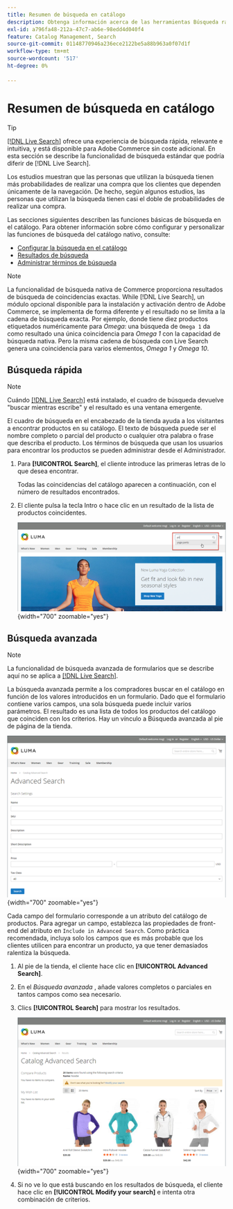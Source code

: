 ```yaml
---
title: Resumen de búsqueda en catálogo
description: Obtenga información acerca de las herramientas Búsqueda rápida y Búsqueda avanzada que los clientes pueden utilizar para localizar productos en la tienda.
exl-id: a796fa48-212a-47c7-ab6e-98edd4d040f4
feature: Catalog Management, Search
source-git-commit: 01148770946a236ece2122be5a88b963a0f07d1f
workflow-type: tm+mt
source-wordcount: '517'
ht-degree: 0%

---
```


# Resumen de búsqueda en catálogo

>[!TIP]
>
>[[!DNL Live Search]](https://experienceleague.adobe.com/docs/commerce-merchant-services/live-search/overview.html) ofrece una experiencia de búsqueda rápida, relevante e intuitiva, y está disponible para Adobe Commerce sin coste adicional. En esta sección se describe la funcionalidad de búsqueda estándar que podría diferir de [!DNL Live Search].

Los estudios muestran que las personas que utilizan la búsqueda tienen más probabilidades de realizar una compra que los clientes que dependen únicamente de la navegación. De hecho, según algunos estudios, las personas que utilizan la búsqueda tienen casi el doble de probabilidades de realizar una compra.

Las secciones siguientes describen las funciones básicas de búsqueda en el catálogo. Para obtener información sobre cómo configurar y personalizar las funciones de búsqueda del catálogo nativo, consulte:

- [Configurar la búsqueda en el catálogo](search-configuration.md)
- [Resultados de búsqueda](search-results.md)
- [Administrar términos de búsqueda](search-terms.md)

>[!NOTE]
>
>La funcionalidad de búsqueda nativa de Commerce proporciona resultados de búsqueda de coincidencias exactas. While [!DNL Live Search], un módulo opcional disponible para la instalación y activación dentro de Adobe Commerce, se implementa de forma diferente y el resultado no se limita a la cadena de búsqueda exacta. Por ejemplo, donde tiene diez productos etiquetados numéricamente para _Omega_: una búsqueda de `Omega 1` da como resultado una única coincidencia para _Omega 1_ con la capacidad de búsqueda nativa. Pero la misma cadena de búsqueda con Live Search genera una coincidencia para varios elementos, _Omega 1_ y _Omega 10_.

## Búsqueda rápida

>[!NOTE]
>
>Cuándo [[!DNL Live Search]](https://experienceleague.adobe.com/docs/commerce-merchant-services/live-search/live-search-storefront/quick-tour.html) está instalado, el cuadro de búsqueda devuelve &quot;buscar mientras escribe&quot; y el resultado es una ventana emergente.

El cuadro de búsqueda en el encabezado de la tienda ayuda a los visitantes a encontrar productos en su catálogo. El texto de búsqueda puede ser el nombre completo o parcial del producto o cualquier otra palabra o frase que describa el producto. Los términos de búsqueda que usan los usuarios para encontrar los productos se pueden administrar desde el Administrador.

1. Para **[!UICONTROL Search]**, el cliente introduce las primeras letras de lo que desea encontrar.

   Todas las coincidencias del catálogo aparecen a continuación, con el número de resultados encontrados.

1. El cliente pulsa la tecla Intro o hace clic en un resultado de la lista de productos coincidentes.

   ![Buscar](./assets/storefront-search-box.png){width="700" zoomable="yes"}

## Búsqueda avanzada

>[!NOTE]
>
>La funcionalidad de búsqueda avanzada de formularios que se describe aquí no se aplica a [[!DNL Live Search]](https://experienceleague.adobe.com/docs/commerce-merchant-services/live-search/overview.html).

La búsqueda avanzada permite a los compradores buscar en el catálogo en función de los valores introducidos en un formulario. Dado que el formulario contiene varios campos, una sola búsqueda puede incluir varios parámetros. El resultado es una lista de todos los productos del catálogo que coinciden con los criterios. Hay un vínculo a Búsqueda avanzada al pie de página de la tienda.

![Búsqueda avanzada](./assets/storefront-search-advanced.png){width="700" zoomable="yes"}

Cada campo del formulario corresponde a un atributo del catálogo de productos. Para agregar un campo, establezca las propiedades de front-end del atributo en `Include in Advanced Search`. Como práctica recomendada, incluya solo los campos que es más probable que los clientes utilicen para encontrar un producto, ya que tener demasiados ralentiza la búsqueda.

1. Al pie de la tienda, el cliente hace clic en **[!UICONTROL Advanced Search]**.

1. En el _Búsqueda avanzada_ , añade valores completos o parciales en tantos campos como sea necesario.

1. Clics **[!UICONTROL Search]** para mostrar los resultados.

   ![Resultados de búsqueda](./assets/storefront-search-advanced-results-modify.png){width="700" zoomable="yes"}

1. Si no ve lo que está buscando en los resultados de búsqueda, el cliente hace clic en **[!UICONTROL Modify your search]** e intenta otra combinación de criterios.
